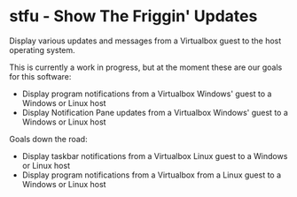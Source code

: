 # stfu - Show The Friggin' Updates
Display various updates and messages from a Virtualbox guest to the host operating system.

This is currently a work in progress, but at the moment these are our goals for this software:

* Display program notifications from a Virtualbox Windows' guest to a Windows or Linux host
* Display Notification Pane updates from a Virtualbox Windows' guest to a Windows or Linux host
 
Goals down the road:
* Display taskbar notifications from a Virtualbox Linux guest to a Windows or Linux host
* Display program notifications from a Virtualbox from a Linux guest to a Windows or Linux host

